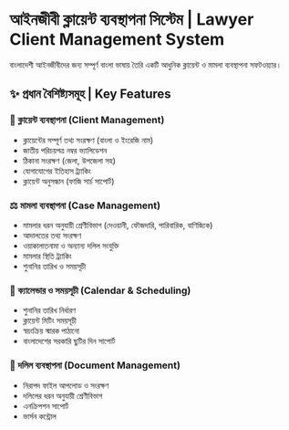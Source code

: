 # আইনজীবী ক্লায়েন্ট ব্যবস্থাপনা সিস্টেম | Lawyer Client Management System

বাংলাদেশী আইনজীবীদের জন্য সম্পূর্ণ বাংলা ভাষায় তৈরি একটি আধুনিক ক্লায়েন্ট ও মামলা ব্যবস্থাপনা সফটওয়্যার।

## ✨ প্রধান বৈশিষ্ট্যসমূহ | Key Features

### 🏢 ক্লায়েন্ট ব্যবস্থাপনা (Client Management)
- ক্লায়েন্টের সম্পূর্ণ তথ্য সংরক্ষণ (বাংলা ও ইংরেজি নাম)
- জাতীয় পরিচয়পত্র নম্বর ভ্যালিডেশন
- ঠিকানা সংরক্ষণ (জেলা, উপজেলা সহ)
- যোগাযোগের ইতিহাস ট্র্যাকিং
- ক্লায়েন্ট অনুসন্ধান (ফাজি সার্চ সাপোর্ট)

### ⚖️ মামলা ব্যবস্থাপনা (Case Management)
- মামলার ধরন অনুযায়ী শ্রেণীবিভাগ (দেওয়ানী, ফৌজদারি, পারিবারিক, বাণিজ্যিক)
- আদালতের তথ্য সংরক্ষণ
- ওয়াকালাতনামা ও অন্যান্য দলিল সংযুক্তি
- মামলার স্থিতি ট্র্যাকিং
- শুনানির তারিখ ও সময়সূচী

### 📅 ক্যালেন্ডার ও সময়সূচী (Calendar & Scheduling)
- শুনানির তারিখ নির্ধারণ
- ক্লায়েন্ট মিটিং সময়সূচী
- স্বয়ংক্রিয় স্মারক পাঠানো
- বাংলাদেশের সরকারি ছুটির দিন সাপোর্ট

### 📄 দলিল ব্যবস্থাপনা (Document Management)
- নিরাপদ ফাইল আপলোড ও সংরক্ষণ
- দলিলের ধরন অনুযায়ী শ্রেণীবিভাগ
- এনক্রিপশন সাপোর্ট
- ভার্সন কন্ট্রোল